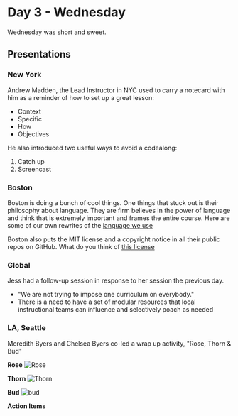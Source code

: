 # Day 3 - Wednesday

Wednesday was short and sweet.

## Presentations
### New York
Andrew Madden, the Lead Instructor in NYC used to carry a notecard with him as a reminder of how to set up a great lesson:

* Context
* Specific
* How
* Objectives

He also introduced two useful ways to avoid a codealong:
1. Catch up
2. Screencast

### Boston

Boston is doing a bunch of cool things. One things that stuck out is their philosophy about language. They are firm believes in the power of language and think that is extremely important and frames the entire course. Here are some of our own rewrites of the [language we use](./language.md)

Boston also puts the MIT license and a copyright notice in all their public repos on GitHub. What do you think of [this license](./license.md)

### Global
Jess had a follow-up session in response to her session the previous day.
- "We are not trying to impose one curriculum on everybody."
- There is a need to have a set of modular resources that local instructional teams can influence and selectively poach as needed

### LA, Seattle
Meredith Byers and Chelsea Byers co-led a wrap up activity, "Rose, Thorn & Bud"

**Rose**
![Rose](https://raw.githubusercontent.com/nolds9/summit-book/master/images/roses.jpg)

**Thorn**
![Thorn](https://raw.githubusercontent.com/nolds9/summit-book/master/images/thorns.jpg)

**Bud**
![bud](https://raw.githubusercontent.com/nolds9/summit-book/master/images/buds.jpg)


**Action Items**